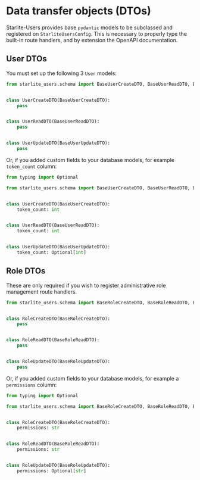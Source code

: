 # Data transfer objects (DTOs)

Starlite-Users provides base `pydantic` models to be subclassed and registered on `StarliteUsersConfig`. This is necessary to properly type the built-in route handlers, and by extension the OpenAPI documentation.

## User DTOs

You must set up the following 3 `User` models:

```python
from starlite_users.schema import BaseUserCreateDTO, BaseUserReadDTO, BaseUserUpdateDTO


class UserCreateDTO(BaseUserCreateDTO):
    pass


class UserReadDTO(BaseUserReadDTO):
    pass


class UserUpdateDTO(BaseUserUpdateDTO):
    pass
```
Or, if you added custom fields to your database models, for example `token_count` column:
```python
from typing import Optional

from starlite_users.schema import BaseUserCreateDTO, BaseUserReadDTO, BaseUserUpdateDTO


class UserCreateDTO(BaseUserCreateDTO):
    token_count: int


class UserReadDTO(BaseUserReadDTO):
    token_count: int


class UserUpdateDTO(BaseUserUpdateDTO):
    token_count: Optional[int]
```

## Role DTOs

These are only required if you wish to register administrative role management route handlers.

```python
from starlite_users.schema import BaseRoleCreateDTO, BaseRoleReadDTO, BaseRoleUpdateDTO


class RoleCreateDTO(BaseRoleCreateDTO):
    pass


class RoleReadDTO(BaseRoleReadDTO):
    pass


class RoleUpdateDTO(BaseRoleUpdateDTO):
    pass
```
Or, if you added custom fields to your database models, for example a `permissions` column:
```python
from typing import Optional

from starlite_users.schema import BaseRoleCreateDTO, BaseRoleReadDTO, BaseRoleUpdateDTO


class RoleCreateDTO(BaseRoleCreateDTO):
    permissions: str


class RoleReadDTO(BaseRoleReadDTO):
    permissions: str


class RoleUpdateDTO(BaseRoleUpdateDTO):
    permissions: Optional[str]
```
